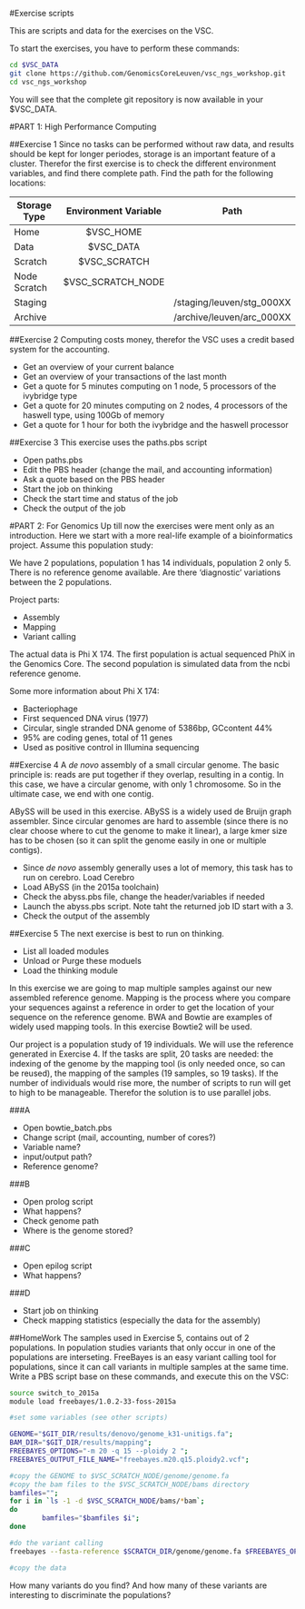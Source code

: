 #Exercise scripts

This are scripts and data for the exercises on the VSC.

To start the exercises, you have to perform these commands:

```bash
cd $VSC_DATA
git clone https://github.com/GenomicsCoreLeuven/vsc_ngs_workshop.git
cd vsc_ngs_workshop
```

You will see that the complete git repository is now available in your $VSC_DATA.

#PART 1: High Performance Computing

##Exercise 1
Since no tasks can be performed without raw data, and results should be kept for longer periodes, storage is an important feature of a cluster. Therefor the first exercise is to check the different environment variables, and find there complete path.
Find the path for the following locations:

| Storage Type | Environment Variable | Path |
|--------------|:--------------------:|------|
| Home | $VSC_HOME | |
| Data | $VSC_DATA | |
| Scratch | $VSC_SCRATCH | |
| Node Scratch | $VSC_SCRATCH_NODE | |
| Staging | | /staging/leuven/stg_000XX |
| Archive | | /archive/leuven/arc_000XX |

##Exercise 2
Computing costs money, therefor the VSC uses a credit based system for the accounting.
- Get an overview of your current balance
- Get an overview of your transactions of the last month
- Get a quote for 5 minutes computing on 1 node, 5 processors of the ivybridge type
- Get a quote for 20 minutes computing on 2 nodes, 4 processors of the haswell type, using 100Gb of memory
- Get a quote for 1 hour for both the ivybridge and the haswell processor

##Exercise 3
This exercise uses the paths.pbs script
- Open paths.pbs
- Edit the PBS header (change the mail, and accounting information)
- Ask a quote based on the PBS header
- Start the job on thinking
- Check the start time and status of the job
- Check the output of the job

#PART 2: For Genomics
Up till now the exercises were ment only as an introduction. Here we start with a more real-life example of a bioinformatics project.
Assume this population study:

We have 2 populations, population 1 has 14 individuals, population 2 only 5.
There is no reference genome available.
Are there ‘diagnostic’ variations between the 2 populations.

Project parts:
- Assembly
- Mapping
- Variant calling

The actual data is Phi X 174. The first population is actual sequenced PhiX in the Genomics Core. The second population is simulated data from the ncbi reference genome.


Some more information about Phi X 174: 
- Bacteriophage
- First sequenced DNA virus (1977)
- Circular, single stranded DNA genome of 5386bp, GCcontent 44%
- 95% are coding genes, total of 11 genes
- Used as positive control in Illumina sequencing

##Exercise 4
A *de novo* assembly of a small circular genome. The basic principle is: reads are put together if they overlap, resulting in a contig. In this case, we have a circular genome, with only 1 chromosome. So in the ultimate case, we end with one contig.

ABySS will be used in this exercise. ABySS is a widely used de Bruijn graph assembler. Since circular genomes are hard to assemble (since there is no clear choose where to cut the genome to make it linear), a large kmer size has to be chosen (so it can split the genome easily in one or multiple contigs).
- Since *de novo* assembly generally uses a lot of memory, this task has to run on cerebro. Load Cerebro
- Load ABySS (in the 2015a toolchain)
- Check the abyss.pbs file, change the header/variables if needed
- Launch the abyss.pbs script. Note taht the returned job ID start with a 3.
- Check the output of the assembly

##Exercise 5
The next exercise is best to run on thinking.
- List all loaded modules
- Unload or Purge these moduels
- Load the thinking module

In this exercise we are going to map multiple samples against our new assembled reference genome. Mapping is the process where you compare your sequences against a reference in order to get the location of your sequence on the reference genome. BWA and Bowtie are examples of widely used mapping tools. In this exercise Bowtie2 will be used.

Our project is a population study of 19 individuals. We will use the reference generated in Exercise 4. If the tasks are split, 20 tasks are needed: the indexing of the genome by the mapping tool (is only needed once, so can be reused), the mapping of the samples (19 samples, so 19 tasks). If the number of individuals would rise more, the number of scripts to run will get to high to be manageable. Therefor the solution is to use parallel jobs.

###A
- Open bowtie_batch.pbs
- Change script (mail, accounting, number of cores?)
- Variable name?
- input/output path?
- Reference genome?

###B
- Open prolog script
- What happens?
- Check genome path
- Where is the genome stored?

###C
- Open epilog script
- What happens?

###D
- Start job on thinking
- Check mapping statistics (especially the data for the assembly)

##HomeWork
The samples used in Exercise 5, contains out of 2 populations. In population studies variants that only occur in one of the populations are interseting. FreeBayes is an easy variant calling tool for populations, since it can call variants in multiple samples at the same time. Write a PBS script base on these commands, and execute this on the VSC:

```bash
source switch_to_2015a
module load freebayes/1.0.2-33-foss-2015a

#set some variables (see other scripts)

GENOME="$GIT_DIR/results/denovo/genome_k31-unitigs.fa";
BAM_DIR="$GIT_DIR/results/mapping";
FREEBAYES_OPTIONS="-m 20 -q 15 --ploidy 2 ";
FREEBAYES_OUTPUT_FILE_NAME="freebayes.m20.q15.ploidy2.vcf";

#copy the GENOME to $VSC_SCRATCH_NODE/genome/genome.fa
#copy the bam files to the $VSC_SCRATCH_NODE/bams directory
bamfiles="";
for i in `ls -1 -d $VSC_SCRATCH_NODE/bams/*bam`;
do
        bamfiles="$bamfiles $i";
done

#do the variant calling
freebayes --fasta-reference $SCRATCH_DIR/genome/genome.fa $FREEBAYES_OPTIONS $bamfiles > $SCRATCH_DIR/$FREEBAYES_OUTPUT_FILE_NAME;

#copy the data
```

How many variants do you find? And how many of these variants are interesting to discriminate the populations?




